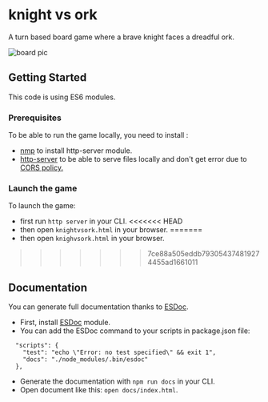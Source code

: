 # knight vs ork
A turn based board game where a brave knight faces a dreadful ork.

![board pic](https://user-images.githubusercontent.com/23559053/67214229-a6233700-f41f-11e9-8c93-d5ec8b8e2fa1.png)

## Getting Started
This code is using ES6 modules.

### Prerequisites
To be able to run the game locally, you need to install :

- [nmp](https://docs.npmjs.com/cli/install) to install http-server module.
- [http-server](https://www.npmjs.com/package/http-server) to be able to serve files locally and don't get error due to [CORS policy.](https://developer.mozilla.org/fr/docs/Web/HTTP/CORS)

### Launch the game
To launch the game:

- first run `http server` in your CLI.
<<<<<<< HEAD
- then open `knightvsork.html` in your browser.
=======
- then open `knighvsork.html` in your browser.
>>>>>>> 7ce88a505eddb793054374819274455ad1661011

## Documentation
You can generate full documentation thanks to [ESDoc](https://www.npmjs.com/package/esdoc).

- First, install [ESDoc](https://www.npmjs.com/package/esdoc) module.
- You can add the ESDoc command to your scripts in package.json file:
```
  "scripts": {
    "test": "echo \"Error: no test specified\" && exit 1",
    "docs": "./node_modules/.bin/esdoc"
  },
```
- Generate the documentation with `npm run docs` in your CLI.
- Open document like this: `open docs/index.html`.